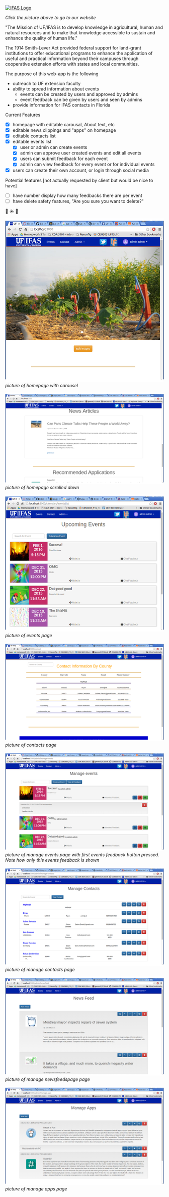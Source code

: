 [![IFAS Logo](http://ics.ifas.ufl.edu/images/branding/web-logos/IFASWeb2013.png)](https://team7capp.herokuapp.com)

*Click the picture above to go to our website*

"The Mission of UF/IFAS is to develop knowledge in agricultural, human and natural resources and to make that knowledge accessible to sustain and enhance the quality of human life."

The 1914 Smith-Lever Act provided federal support for land-grant institutions to offer educational programs to enhance the application of useful and practical information beyond their campuses through cooperative extension efforts with states and local communities. 

The purpose of this web-app is the following
* outreach to UF extension faculty
* ability to spread information about events 
  * events can be created by users and approved by admins
  * event feedback can be given by users and seen by admins
* provide information for IFAS contacts in Florida


Current Features
- [x] homepage with editable carousal, About text, etc
- [x] editable news clippings and "apps" on homepage
- [x] editable contacts list
- [x] editable events list
  - [x] user or admin can create events
  - [x] admin can approve user created events and edit all events
  - [x] users can submit feedback for each event
   - [x] admin can view feedback for every event or for individual events
- [x] users can create their own account, or login through social media

Potential features [not actually requested by client but would be nice to have]
- [ ] have number display how many feedbacks there are per event 
- [ ] have delete safety features, "Are you sure you want to delete?"

:clap: :sunny: :peach:

![homepage1](https://github.com/CEN3031-7C/project/blob/master/pictures/homepage.png)
*picture of homepage with carousel*

![homepage2](https://github.com/CEN3031-7C/project/blob/master/pictures/homepage2.png)
*picture of homepage scrolled down*

![eventspage](https://github.com/CEN3031-7C/project/blob/master/pictures/events.png)
*picture of events page*

![contactspage](https://github.com/CEN3031-7C/project/blob/master/pictures/contacts.png)
*picture of contacts page*

![manageeventspage](https://github.com/CEN3031-7C/project/blob/master/pictures/manageEvents.png)
*picture of manage events page with first events feedback button pressed. Note how only this events feedback is shown*

![managecontactspage](https://github.com/CEN3031-7C/project/blob/master/pictures/manageContacts.png)
*picture of manage contacts page*

![managenewsfeedspage](https://github.com/CEN3031-7C/project/blob/master/pictures/manageNewsfeed.png)
*picture of manage newsfeedspage page*

![manageappspage](https://github.com/CEN3031-7C/project/blob/master/pictures/manage_apps.png)
*picture of manage apps page*
